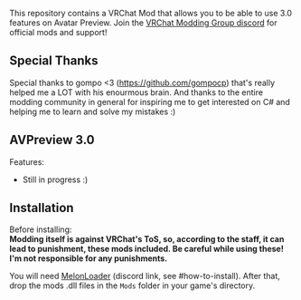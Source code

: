 This repository contains a VRChat Mod that allows you to be able to use 3.0 features on Avatar Preview. 
Join the [VRChat Modding Group discord](https://discord.gg/rCqKSvR) for official mods and support!

## Special Thanks
Special thanks to gompo <3 (https://github.com/gompocp) that's really helped me a LOT with his enourmous brain. 
And thanks to the entire modding community in general for inspiring me to get interested on C# and helping me to learn and solve my mistakes :)

## AVPreview 3.0
Features:
 * Still in progress :)

## Installation
Before installing:  
**Modding itself is against VRChat's ToS, so, according to the staff, it can lead to punishment, these mods included. Be careful while using these! I'm not responsible for any punishments.**

You will need [MelonLoader](https://discord.gg/2Wn3N2P) (discord link, see \#how-to-install).
After that, drop the mods .dll files in the `Mods` folder in your game's directory.
